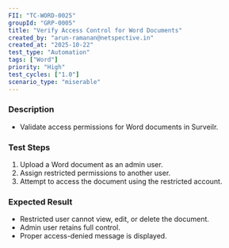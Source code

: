 ```yaml
---
FII: "TC-WORD-0025"
groupId: "GRP-0005"
title: "Verify Access Control for Word Documents"
created_by: "arun-ramanan@netspective.in"
created_at: "2025-10-22"
test_type: "Automation"
tags: ["Word"]
priority: "High"
test_cycles: ["1.0"]
scenario_type: "miserable"
---
```


### Description
- Validate access permissions for Word documents in Surveilr.

### Test Steps
1. Upload a Word document as an admin user.  
2. Assign restricted permissions to another user.  
3. Attempt to access the document using the restricted account.  

### Expected Result
- Restricted user cannot view, edit, or delete the document.  
- Admin user retains full control.  
- Proper access-denied message is displayed.
